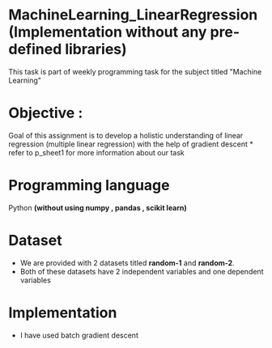 # MachineLearning_LinearRegression (Implementation without any pre-defined libraries)
This task is part of weekly programming task for the subject titled "Machine Learning" 
# Objective : 
Goal of this assignment is  to develop a holistic understanding of linear regression (multiple linear regression) with the help of gradient descent * refer to p_sheet1 for more information about our task
# Programming language 
Python **(without using numpy , pandas , scikit learn)**
# Dataset
* We are provided with 2 datasets titled **random-1** and **random-2**.
* Both of these datasets have 2 independent variables and one dependent variables
# Implementation
* I have used batch gradient descent 
